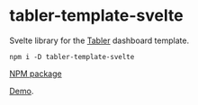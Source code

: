 # tabler-template-svelte

Svelte library for the [Tabler](https://github.com/tabler/tabler) dashboard template.

```
npm i -D tabler-template-svelte
```

[NPM package](https://www.npmjs.com/package/tabler-template-svelte)

[Demo](http://magnum.9-dev.com/tabler).
